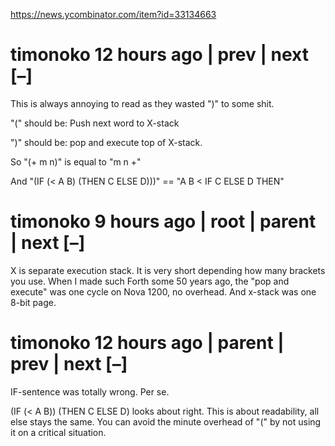 https://news.ycombinator.com/item?id=33134663
 	
# timonoko 12 hours ago | prev | next [–]

This is always annoying to read as they wasted ")" to some shit.

"(" should be: Push next word to X-stack

")" should be: pop and execute top of X-stack.

So "(+ m n)" is equal to "m n +"

And "(IF (< A B) (THEN C ELSE D)))" == "A B < IF C ELSE D THEN" 

# timonoko 9 hours ago | root | parent | next [–]

X is separate execution stack. It is very short depending how many brackets you use. When I made such Forth some 50 years ago, the "pop and execute" was one cycle on Nova 1200, no overhead. And x-stack was one 8-bit page.

# timonoko 12 hours ago | parent | prev | next [–]

IF-sentence was totally wrong. Per se.

(IF (< A B)) (THEN C ELSE D) looks about right. This is about readability, all else stays the same. You can avoid the minute overhead of "(" by not using it on a critical situation. 

